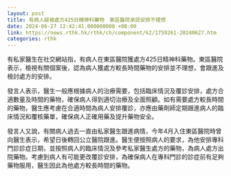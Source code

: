 ```yaml
---
layout: post
title: 有病人疑被處方425日精神科藥物　東區醫院承認安排不理想
date: 2024-06-27 12:42:41.000000000 +08:00
link: https://news.rthk.hk/rthk/ch/component/k2/1759261-20240627.htm
categories: rthk
---
```


有私家醫生在社交網站指，有病人在東區醫院獲處方425日精神科藥物。東區醫院表示，檢視有關個案後，認為病人獲處方較長時間藥物的安排並不理想，會跟進及檢討處方的安排。

發言人表示，醫生一般應根據病人的治療需要，包括臨床情況及覆診安排，處方合適數量及時間的藥物，確保病人得到適切治療及全面照顧。如有需要處方較長時間的藥物，醫生應考慮在合適時間為病人安排覆診，亦應由藥劑師定期跟進病人的臨床情況和覆核藥單，確保病人正確用藥及提升藥物安全。

發言人又說，有關病人過去一直由私家醫生跟進病情，今年4月入住東區醫院時曾向醫生表示，希望日後轉回公立醫院跟進。醫生便按照病人的要求，為他安排專科門診診症日期，並按照病人的臨床情況及參考私家醫生處方的藥物，為病人處方出院藥物。考慮到病人有可能更改覆診安排，為確保病人在專科門診的診症前有足夠藥物服用，醫生因此為他處方較長時間的藥物。
